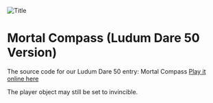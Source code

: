 ![Title](https://user-images.githubusercontent.com/45080494/162202383-5ef50920-1629-4307-9597-c9a82e011d92.png)

# Mortal Compass (Ludum Dare 50 Version)
The source code for our Ludum Dare 50 entry: Mortal Compass
[Play it online here](https://sammot.itch.io/mortalcompass)

The player object may still be set to invincible.
